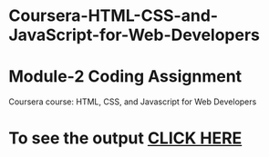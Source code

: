 # Coursera-HTML-CSS-and-JavaScript-for-Web-Developers
# Module-2 Coding Assignment

Coursera course: HTML, CSS, and Javascript for Web Developers

# To see the output [CLICK HERE](https://abhi9sharma.github.io/Coursera-HTML-CSS-and-JavaScript-for-Web-Developers/Module%202/index.html)

